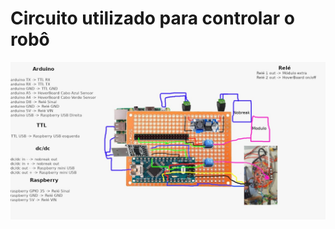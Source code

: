 # Circuito utilizado para controlar o robô

![circuit](https://github.com/CaioslppUO/Agrobot-3.0/blob/hover-stable/img/circuit/circuit.jpg)